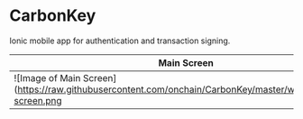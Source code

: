 # CarbonKey
Ionic mobile app for authentication and transaction signing.

Main Screen | Backup
------------ | -------------
![Image of Main Screen](https://raw.githubusercontent.com/onchain/CarbonKey/master/www/img/main-screen.png | width=25%) | ![Image of Main Screen](https://raw.githubusercontent.com/onchain/CarbonKey/master/www/img/main-screen.png | width=25%)



